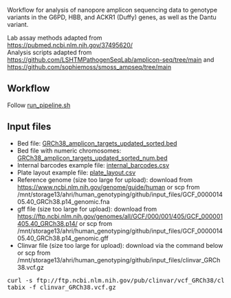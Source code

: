 
Workflow for analysis of nanopore amplicon sequencing data to genotype variants in the G6PD, HBB, and ACKR1 (Duffy) genes, as well as the Dantu variant.<br>

Lab assay methods adapted from https://pubmed.ncbi.nlm.nih.gov/37495620/ <br>
Analysis scripts adapted from https://github.com/LSHTMPathogenSeqLab/amplicon-seq/tree/main and https://github.com/sophiemoss/smoss_ampseq/tree/main

## Workflow
Follow [run_pipeline.sh](scripts/run_pipeline.sh)

## Input files
- Bed file: [GRCh38_amplicon_targets_updated_sorted.bed](input_files/GRCh38_amplicon_targets_updated_sorted.bed)
- Bed file with numeric chromosomes: [GRCh38_amplicon_targets_updated_sorted_num.bed](input_files/GRCh38_amplicon_targets_updated_sorted_num.bed)
- Internal barcodes example file: [internal_barcodes.csv](input_files/internal_barcodes.csv)
- Plate layout example file: [plate_layout.csv](input_files/plate_layout.csv)
- Reference genome (size too large for upload): download from https://www.ncbi.nlm.nih.gov/genome/guide/human or scp from /mnt/storage13/ahri/human_genotyping/github/input_files/GCF_000001405.40_GRCh38.p14_genomic.fna
- gff file (size too large for upload): download from https://ftp.ncbi.nlm.nih.gov/genomes/all/GCF/000/001/405/GCF_000001405.40_GRCh38.p14/ or scp from /mnt/storage13/ahri/human_genotyping/github/input_files/GCF_000001405.40_GRCh38.p14_genomic.gff
- Clinvar file (size too large for upload): download via the command below or scp from /mnt/storage13/ahri/human_genotyping/github/input_files/clinvar_GRCh38.vcf.gz
<pre>curl -s ftp://ftp.ncbi.nlm.nih.gov/pub/clinvar/vcf_GRCh38/clinvar.vcf.gz > clinvar_GRCh38.vcf.gz
tabix -f clinvar_GRCh38.vcf.gz<pre> 
